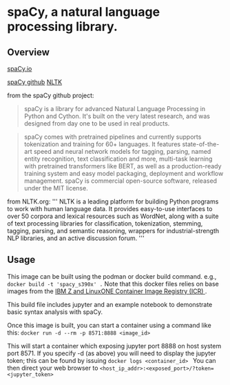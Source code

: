 <!-- This should be the location of the title of the repository, normally the short name -->
# spaCy, a natural language processing library.

## Overview

[spaCy.io](https://spacy.io/)

[spaCy github](https://github.com/explosion/spaCy)
[NLTK](https://github.com/nltk/nltk)

from the spaCy github project:

>spaCy is a library for advanced Natural Language Processing in Python and Cython. It's built on the very latest research, and was designed from day one to be used in real products.

>spaCy comes with pretrained pipelines and currently supports tokenization and training for 60+ languages. It features state-of-the-art speed and neural network models for tagging, parsing, named entity recognition, text classification and more, multi-task learning with pretrained transformers like BERT, as well as a production-ready training system and easy model packaging, deployment and workflow management. spaCy is commercial open-source software, released under the MIT license.

from NLTK.org:
'''
NLTK is a leading platform for building Python programs to work with human language data. It provides easy-to-use interfaces to over 50 corpora and lexical resources such as WordNet, along with a suite of text processing libraries for classification, tokenization, stemming, tagging, parsing, and semantic reasoning, wrappers for industrial-strength NLP libraries, and an active discussion forum.
'''

## Usage

This image can be built using the podman or docker build command.  e.g., `docker build -t 'spacy_s390x' .`
Note that this docker files relies on base images from the [IBM Z and LinuxONE Container Image Registry (ICR) ](https://ibm.github.io/ibm-z-oss-hub/main/main.html). 

This build file includes jupyter and an example notebook to demonstrate basic syntax analysis with spaCy. 

Once this image is built, you can start a container using a command like this:
`docker run -d --rm -p 8571:8888 <image_id> `

This will start a container which exposing jupyter port 8888 on host system port 8571. 
If you specify -d (as above) you will need to display the jupyter token; this can be found by issuing `docker logs <container_id> `
You can then direct your web browser to `<host_ip_addr>:<exposed_port>/?token=<jupyter_token>`
